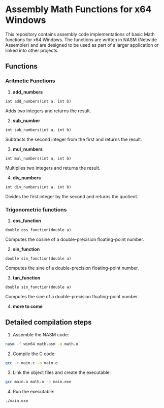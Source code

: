 # Assembly Math Functions for x64 Windows
This repository contains assembly code implementations of basic Math functions for x64 Windows. The functions are written in NASM (Netwide Assembler) and are designed to be used as part of a larger application or linked into other projects.

## Functions

### Aritmetic Functions

1. **add_numbers**
```assembly
int add_numbers(int a, int b)
```
Adds two integers and returns the result.

2. **sub_number**
```assembly
int sub_numbers(int a, int b)
```
Subtracts the second integer from the first and returns the result.

3. **mul_numbers**
```assembly
int mul_numbers(int a, int b)
```
Multiplies two integers and returns the result.

4. **div_numbers**
```assembly
int div_numbers(int a, int b)
```
Divides the first integer by the second and returns the quotient.

### Trigonometric functions
1. **cos_function**
```assembly
double cos_function(double a)
```
Computes the cosine of a double-precision floating-point number.

2. **sin_function**
```assembly
double sin_function(double a)
```
Computes the sine of a double-precision floating-point number.

3. **tan_function**
```assembly
double sin_function(double a)
```
Computes the sine of a double-precision floating-point number.

4. **more to come**

## Detailed compilation steps
1. Assemble the NASM code:
```sh
nasm -f win64 math.asm -o math.o
```
2. Compile the C code:
```sh
gcc -c main.c -o main.o
```
3. Link the object files and create the executable:
```sh
gcc main.o math.o -o main.exe
```
4. Run the executable:
```sh
./main.exe
```
